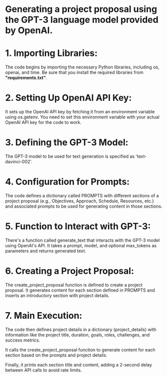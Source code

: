 # Generating a project proposal using the GPT-3 language model provided by OpenAI. 



# 1. Importing Libraries:

  The code begins by importing the necessary Python libraries, including os, openai, and time. Be sure that you install the required libraries from **"requirements.txt"**.

  
# 2. Setting Up OpenAI API Key:

  It sets up the OpenAI API key by fetching it from an environment variable using os.getenv. You need to set this environment variable with your actual OpenAI API key for the code to work.
  
  
# 3. Defining the GPT-3 Model:

  The GPT-3 model to be used for text generation is specified as 'text-davinci-002'.

  
# 4. Configuration for Prompts:

  The code defines a dictionary called PROMPTS with different sections of a project proposal (e.g., Objectives, Approach, Schedule, Resources, etc.) and associated prompts to be used for generating content in those sections.

  
# 5. Function to Interact with GPT-3:

  There's a function called generate_text that interacts with the GPT-3 model using OpenAI's API. It takes a prompt, model, and optional max_tokens as parameters and returns generated text.
  
  
# 6. Creating a Project Proposal:

  The create_project_proposal function is defined to create a project proposal. It generates content for each section defined in PROMPTS and inserts an introductory section with project details.
  
  
# 7. Main Execution:

  The code then defines project details in a dictionary (project_details) with information like the project title, duration, goals, roles, challenges, and success metrics.
  
  It calls the create_project_proposal function to generate content for each section based on the prompts and project details.
  
  Finally, it prints each section title and content, adding a 2-second delay between API calls to avoid rate limits.
